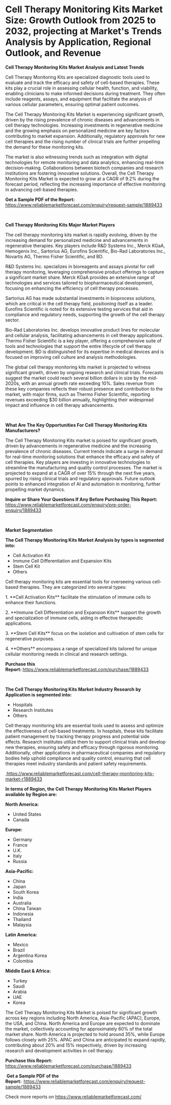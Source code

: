 <p><h1>Cell Therapy Monitoring Kits Market Size: Growth Outlook from 2025 to 2032, projecting at Market's Trends Analysis by Application, Regional Outlook, and Revenue</h1></p><p><strong>Cell Therapy Monitoring Kits Market Analysis and Latest Trends</strong></p>
<p><p>Cell Therapy Monitoring Kits are specialized diagnostic tools used to evaluate and track the efficacy and safety of cell-based therapies. These kits play a crucial role in assessing cellular health, function, and viability, enabling clinicians to make informed decisions during treatment. They often include reagents, assays, and equipment that facilitate the analysis of various cellular parameters, ensuring optimal patient outcomes.</p><p>The Cell Therapy Monitoring Kits Market is experiencing significant growth, driven by the rising prevalence of chronic diseases and advancements in cell therapy technologies. Increasing investments in regenerative medicine and the growing emphasis on personalized medicine are key factors contributing to market expansion. Additionally, regulatory approvals for new cell therapies and the rising number of clinical trials are further propelling the demand for these monitoring kits. </p><p>The market is also witnessing trends such as integration with digital technologies for remote monitoring and data analytics, enhancing real-time decision-making. Collaborations between biotech companies and research institutions are fostering innovative solutions. Overall, the Cell Therapy Monitoring Kits Market is expected to grow at a CAGR of 9.2% during the forecast period, reflecting the increasing importance of effective monitoring in advancing cell-based therapies.</p></p>
<p><strong>Get a Sample PDF of the Report:&nbsp;</strong> <a href="https://www.reliablemarketforecast.com/enquiry/request-sample/1889433?utm_campaign=1874&utm_medium=2&utm_source=Github&utm_content=ia&utm_term=14012025&utm_id=cell-therapy-monitoring-kits">https://www.reliablemarketforecast.com/enquiry/request-sample/1889433</a></p>
<p>&nbsp;</p>
<p><strong>Cell Therapy Monitoring Kits Major Market Players</strong></p>
<p><p>The cell therapy monitoring kits market is rapidly evolving, driven by the increasing demand for personalized medicine and advancements in regenerative therapies. Key players include R&D Systems Inc., Merck KGaA, Hemogenix Inc., Sartorius AG, Eurofins Scientific, Bio-Rad Laboratories Inc., Novartis AG, Thermo Fisher Scientific, and BD.</p><p>R&D Systems Inc. specializes in bioreagents and assays pivotal for cell therapy monitoring, leveraging comprehensive product offerings to capture a significant market share. Merck KGaA provides an extensive range of technologies and services tailored to biopharmaceutical development, focusing on enhancing the efficiency of cell therapy processes.</p><p>Sartorius AG has made substantial investments in bioprocess solutions, which are critical in the cell therapy field, positioning itself as a leader. Eurofins Scientific is noted for its extensive testing services that aid in compliance and regulatory needs, supporting the growth of the cell therapy sector.</p><p>Bio-Rad Laboratories Inc. develops innovative product lines for molecular and cellular analysis, facilitating advancements in cell therapy applications. Thermo Fisher Scientific is a key player, offering a comprehensive suite of tools and technologies that support the entire lifecycle of cell therapy development. BD is distinguished for its expertise in medical devices and is focused on improving cell culture and analysis methodologies.</p><p>The global cell therapy monitoring kits market is projected to witness significant growth, driven by ongoing research and clinical trials. Forecasts suggest the market could reach several billion dollars in size by the mid-2020s, with an annual growth rate exceeding 10%. Sales revenue from these key companies reflects their robust presence and contribution to the market, with major firms, such as Thermo Fisher Scientific, reporting revenues exceeding $30 billion annually, highlighting their widespread impact and influence in cell therapy advancements.</p></p>
<p>&nbsp;</p>
<p><strong>What Are The Key Opportunities For Cell Therapy Monitoring Kits Manufacturers?</strong></p>
<p><p>The Cell Therapy Monitoring Kits market is poised for significant growth, driven by advancements in regenerative medicine and the increasing prevalence of chronic diseases. Current trends indicate a surge in demand for real-time monitoring solutions that enhance the efficacy and safety of cell therapies. Key players are investing in innovative technologies to streamline the manufacturing and quality control processes. The market is projected to expand at a CAGR of over 15% through the next five years, spurred by rising clinical trials and regulatory approvals. Future outlook points to enhanced integration of AI and automation in monitoring, further propelling market dynamics.</p></p>
<p><strong>Inquire or Share Your Questions If Any Before Purchasing This Report:</strong> <a href="https://www.reliablemarketforecast.com/enquiry/pre-order-enquiry/1889433?utm_campaign=1874&utm_medium=2&utm_source=Github&utm_content=ia&utm_term=14012025&utm_id=cell-therapy-monitoring-kits">https://www.reliablemarketforecast.com/enquiry/pre-order-enquiry/1889433</a></p>
<p>&nbsp;</p>
<p><strong>Market Segmentation</strong></p>
<p><strong>The Cell Therapy Monitoring Kits Market Analysis by types is segmented into:</strong></p>
<p><ul><li>Cell Activation Kit</li><li>Immune Cell Differentiation and Expansion Kits</li><li>Stem Cell Kit</li><li>Others</li></ul></p>
<p><p>Cell therapy monitoring kits are essential tools for overseeing various cell-based therapies. They are categorized into several types: </p><p>1. **Cell Activation Kits** facilitate the stimulation of immune cells to enhance their functions.</p><p>2. **Immune Cell Differentiation and Expansion Kits** support the growth and specialization of immune cells, aiding in effective therapeutic applications.</p><p>3. **Stem Cell Kits** focus on the isolation and cultivation of stem cells for regenerative purposes.</p><p>4. **Others** encompass a range of specialized kits tailored for unique cellular monitoring needs in clinical and research settings.</p></p>
<p><strong>Purchase this Report:&nbsp;</strong><a href="https://www.reliablemarketforecast.com/purchase/1889433?utm_campaign=1874&utm_medium=2&utm_source=Github&utm_content=ia&utm_term=14012025&utm_id=cell-therapy-monitoring-kits">https://www.reliablemarketforecast.com/purchase/1889433</a></p>
<p>&nbsp;</p>
<p><strong>The Cell Therapy Monitoring Kits Market Industry Research by Application is segmented into:</strong></p>
<p><ul><li>Hospitals</li><li>Research Institutes</li><li>Others</li></ul></p>
<p><p>Cell therapy monitoring kits are essential tools used to assess and optimize the effectiveness of cell-based treatments. In hospitals, these kits facilitate patient management by tracking therapy progress and potential side effects. Research institutes utilize them to support clinical trials and develop new therapies, ensuring safety and efficacy through rigorous monitoring. Additionally, other applications in pharmaceutical companies and regulatory bodies help uphold compliance and quality control, ensuring that cell therapies meet industry standards and patient safety requirements.</p></p>
<p><a href="https://www.reliablemarketforecast.com/cell-therapy-monitoring-kits-market-r1889433?utm_campaign=1874&utm_medium=2&utm_source=Github&utm_content=ia&utm_term=14012025&utm_id=cell-therapy-monitoring-kits">&nbsp;https://www.reliablemarketforecast.com/cell-therapy-monitoring-kits-market-r1889433</a></p>
<p><strong>In terms of Region, the Cell Therapy Monitoring Kits Market Players available by Region are:</strong></p>
<p>
    <p> <strong> North America: </strong>
        <ul>
            <li>United States</li>
            <li>Canada</li>
        </ul>
        </p> 
    <p> <strong> Europe: </strong>
        <ul>
            <li>Germany</li>
            <li>France</li>
            <li>U.K.</li>
            <li>Italy</li>
            <li>Russia</li>
        </ul>
        </p> 
    <p> <strong> Asia-Pacific: </strong>
        <ul>
            <li>China</li>
            <li>Japan</li>
            <li>South Korea</li>
            <li>India</li>
            <li>Australia</li>
            <li>China Taiwan</li>
            <li>Indonesia</li>
            <li>Thailand</li>
            <li>Malaysia</li>
        </ul>
        </p> 
    <p> <strong> Latin America: </strong>
        <ul>
            <li>Mexico</li>
            <li>Brazil</li>
            <li>Argentina Korea</li>
            <li>Colombia</li>
        </ul>
        </p> 
    <p> <strong> Middle East & Africa: </strong>
        <ul>
            <li>Turkey</li>
            <li>Saudi</li>
            <li>Arabia</li>
            <li>UAE</li>
            <li>Korea</li>
        </ul>
    </p>
    </p>
<p><p>The Cell Therapy Monitoring Kits Market is poised for significant growth across key regions including North America, Asia-Pacific (APAC), Europe, the USA, and China. North America and Europe are expected to dominate the market, collectively accounting for approximately 60% of the total market share. North America is projected to hold around 35%, while Europe follows closely with 25%. APAC and China are anticipated to expand rapidly, contributing about 20% and 15% respectively, driven by increasing research and development activities in cell therapy.</p></p>
<p><strong>Purchase this Report: </strong><a href="https://www.reliablemarketforecast.com/purchase/1889433?utm_campaign=1874&utm_medium=2&utm_source=Github&utm_content=ia&utm_term=14012025&utm_id=cell-therapy-monitoring-kits">https://www.reliablemarketforecast.com/purchase/1889433</a></p>
<p>&nbsp;<strong>Get a Sample PDF of the Report:&nbsp;&nbsp;</strong><a href="https://www.reliablemarketforecast.com/enquiry/request-sample/1889433?utm_campaign=1874&utm_medium=2&utm_source=Github&utm_content=ia&utm_term=14012025&utm_id=cell-therapy-monitoring-kits">https://www.reliablemarketforecast.com/enquiry/request-sample/1889433</a></p>
<p><strong></strong></p>
<p>Check more reports on <a href="https://www.reliablemarketforecast.com/?utm_campaign=1874&utm_medium=2&utm_source=Github&utm_content=ia&utm_term=14012025&utm_id=cell-therapy-monitoring-kits">https://www.reliablemarketforecast.com/</a></p>
